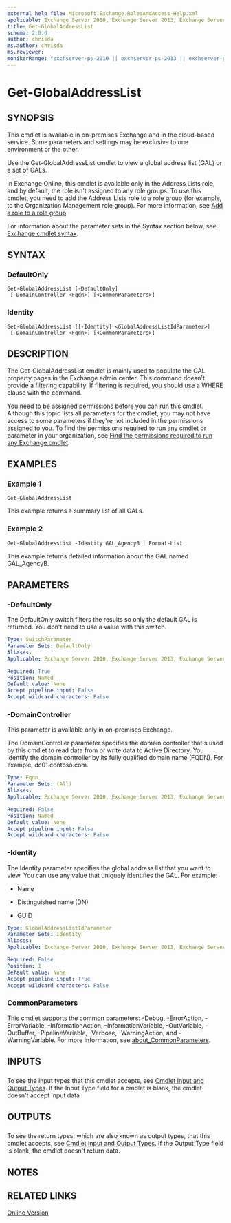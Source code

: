 ```yaml
---
external help file: Microsoft.Exchange.RolesAndAccess-Help.xml
applicable: Exchange Server 2010, Exchange Server 2013, Exchange Server 2016, Exchange Server 2019, Exchange Online
title: Get-GlobalAddressList
schema: 2.0.0
author: chrisda
ms.author: chrisda
ms.reviewer:
monikerRange: "exchserver-ps-2010 || exchserver-ps-2013 || exchserver-ps-2016 || exchserver-ps-2019 || exchonline-ps"
---
```


# Get-GlobalAddressList

## SYNOPSIS
This cmdlet is available in on-premises Exchange and in the cloud-based service. Some parameters and settings may be exclusive to one environment or the other.

Use the Get-GlobalAddressList cmdlet to view a global address list (GAL) or a set of GALs.

In Exchange Online, this cmdlet is available only in the Address Lists role, and by default, the role isn't assigned to any role groups. To use this cmdlet, you need to add the Address Lists role to a role group (for example, to the Organization Management role group). For more information, see [Add a role to a role group](https://docs.microsoft.com/Exchange/permissions/role-groups#add-a-role-to-a-role-group).

For information about the parameter sets in the Syntax section below, see [Exchange cmdlet syntax](https://docs.microsoft.com/powershell/exchange/exchange-server/exchange-cmdlet-syntax).

## SYNTAX

### DefaultOnly
```
Get-GlobalAddressList [-DefaultOnly]
 [-DomainController <Fqdn>] [<CommonParameters>]
```

### Identity
```
Get-GlobalAddressList [[-Identity] <GlobalAddressListIdParameter>]
 [-DomainController <Fqdn>] [<CommonParameters>]
```

## DESCRIPTION
The Get-GlobalAddressList cmdlet is mainly used to populate the GAL property pages in the Exchange admin center. This command doesn't provide a filtering capability. If filtering is required, you should use a WHERE clause with the command.

You need to be assigned permissions before you can run this cmdlet. Although this topic lists all parameters for the cmdlet, you may not have access to some parameters if they're not included in the permissions assigned to you. To find the permissions required to run any cmdlet or parameter in your organization, see [Find the permissions required to run any Exchange cmdlet](https://docs.microsoft.com/powershell/exchange/exchange-server/find-exchange-cmdlet-permissions).

## EXAMPLES

### Example 1
```
Get-GlobalAddressList
```

This example returns a summary list of all GALs.

### Example 2
```
Get-GlobalAddressList -Identity GAL_AgencyB | Format-List
```

This example returns detailed information about the GAL named GAL\_AgencyB.

## PARAMETERS

### -DefaultOnly
The DefaultOnly switch filters the results so only the default GAL is returned. You don't need to use a value with this switch.

```yaml
Type: SwitchParameter
Parameter Sets: DefaultOnly
Aliases:
Applicable: Exchange Server 2010, Exchange Server 2013, Exchange Server 2016, Exchange Server 2019, Exchange Online

Required: True
Position: Named
Default value: None
Accept pipeline input: False
Accept wildcard characters: False
```

### -DomainController
This parameter is available only in on-premises Exchange.

The DomainController parameter specifies the domain controller that's used by this cmdlet to read data from or write data to Active Directory. You identify the domain controller by its fully qualified domain name (FQDN). For example, dc01.contoso.com.

```yaml
Type: Fqdn
Parameter Sets: (All)
Aliases:
Applicable: Exchange Server 2010, Exchange Server 2013, Exchange Server 2016, Exchange Server 2019

Required: False
Position: Named
Default value: None
Accept pipeline input: False
Accept wildcard characters: False
```

### -Identity
The Identity parameter specifies the global address list that you want to view. You can use any value that uniquely identifies the GAL. For example:

- Name

- Distinguished name (DN)

- GUID

```yaml
Type: GlobalAddressListIdParameter
Parameter Sets: Identity
Aliases:
Applicable: Exchange Server 2010, Exchange Server 2013, Exchange Server 2016, Exchange Server 2019, Exchange Online

Required: False
Position: 1
Default value: None
Accept pipeline input: True
Accept wildcard characters: False
```

### CommonParameters
This cmdlet supports the common parameters: -Debug, -ErrorAction, -ErrorVariable, -InformationAction, -InformationVariable, -OutVariable, -OutBuffer, -PipelineVariable, -Verbose, -WarningAction, and -WarningVariable. For more information, see [about_CommonParameters](https://go.microsoft.com/fwlink/p/?LinkID=113216).

## INPUTS

###  
To see the input types that this cmdlet accepts, see [Cmdlet Input and Output Types](https://go.microsoft.com/fwlink/p/?LinkId=616387). If the Input Type field for a cmdlet is blank, the cmdlet doesn't accept input data.

## OUTPUTS

###  
To see the return types, which are also known as output types, that this cmdlet accepts, see [Cmdlet Input and Output Types](https://go.microsoft.com/fwlink/p/?LinkId=616387). If the Output Type field is blank, the cmdlet doesn't return data.

## NOTES

## RELATED LINKS

[Online Version](https://technet.microsoft.com/library/1cf4684c-0347-488e-aa04-04d11dd5661c.aspx)
